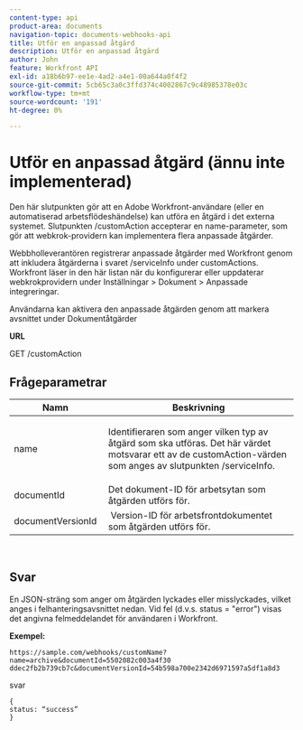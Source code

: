 ```yaml
---
content-type: api
product-area: documents
navigation-topic: documents-webhooks-api
title: Utför en anpassad åtgärd
description: Utför en anpassad åtgärd
author: John
feature: Workfront API
exl-id: a18b6b97-ee1e-4ad2-a4e1-00a644a0f4f2
source-git-commit: 5cb65c3a0c3ffd374c4002867c9c48985378e03c
workflow-type: tm+mt
source-wordcount: '191'
ht-degree: 0%

---
```



# Utför en anpassad åtgärd (ännu inte implementerad)

Den här slutpunkten gör att en Adobe Workfront-användare (eller en automatiserad arbetsflödeshändelse) kan utföra en åtgärd i det externa systemet. Slutpunkten /customAction accepterar en name-parameter, som gör att webkrok-providern kan implementera flera anpassade åtgärder.

Webbholleverantören registrerar anpassade åtgärder med Workfront genom att inkludera åtgärderna i svaret /serviceInfo under customActions. Workfront läser in den här listan när du konfigurerar eller uppdaterar webkrokprovidern under Inställningar > Dokument > Anpassade integreringar.

Användarna kan aktivera den anpassade åtgärden genom att markera avsnittet under Dokumentåtgärder

**URL**

GET /customAction

## Frågeparametrar

<table style="table-layout:auto"> 
 <col> 
 <col> 
 <thead> 
  <tr> 
   <th>Namn </th> 
   <th>Beskrivning</th> 
  </tr> 
 </thead> 
 <tbody> 
  <tr> 
   <td> <p>name</p> </td> 
   <td> <p>Identifieraren som anger vilken typ av åtgärd som ska utföras. Det här värdet motsvarar ett av de customAction-värden som anges av slutpunkten /serviceInfo.</p> </td> 
  </tr> 
  <tr> 
   <td>documentId </td> 
   <td>Det dokument-ID för arbetsytan som åtgärden utförs för.</td> 
  </tr> 
  <tr> 
   <td>documentVersionId </td> 
   <td> Version-ID för arbetsfrontdokumentet som åtgärden utförs för.</td> 
  </tr> 
 </tbody> 
</table>

 

## Svar

En JSON-sträng som anger om åtgärden lyckades eller misslyckades, vilket anges i felhanteringsavsnittet nedan. Vid fel (d.v.s. status = &quot;error&quot;) visas det angivna felmeddelandet för användaren i Workfront.

**Exempel:**

```
https://sample.com/webhooks/customName?name=archive&documentId=5502082c003a4f30 ddec2fb2b739cb7c&documentVersionId=54b598a700e2342d6971597a5df1a8d3
```

svar

```
{
status: “success”
}
```
